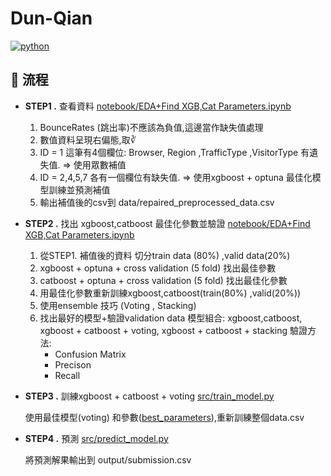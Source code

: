 # Dun-Qian
[![python](https://img.shields.io/badge/Python-3.11.9-3776AB.svg?style=flat&logo=python&logoColor=white)](https://www.python.org)

## 🚀 流程


- **STEP1 .** 查看資料 [notebook/EDA+Find XGB,Cat Parameters.ipynb](notebooks/EDA+Find%20XGB,Cat%20Parameters.ipynb#L124)

     1. BounceRates (跳出率)不應該為負值,這邊當作缺失值處理
     2. 數值資料呈現右偏態,取∛
     3. ID = 1 這筆有4個欄位: Browser, Region ,TrafficType ,VisitorType 有遺失值. => 使用眾數補值
     4. ID = 2,4,5,7 各有一個欄位有缺失值. => 使用xgboost + optuna 最佳化模型訓練並預測補值
     5. 輸出補值後的csv到 data/repaired_preprocessed_data.csv  



- **STEP2 .** 找出 xgboost,catboost 最佳化參數並驗證  [notebook/EDA+Find XGB,Cat Parameters.ipynb](notebooks/EDA+Find%20XGB,Cat%20Parameters.ipynb#L124)

     1. 從STEP1. 補值後的資料 切分train data (80%) ,valid data(20%) 
     2. xgboost + optuna + cross validation (5 fold) 找出最佳參數 
     3. catboost + optuna + cross validation (5 fold) 找出最佳化參數 
     4. 用最佳化參數重新訓練xgboost,catboost(train(80%) ,valid(20%))
     5. 使用ensemble 技巧 (Voting , Stacking) 
     6. 找出最好的模型+驗證validation data 
          模型組合: xgboost,catboost, xgboost + catboost + voting, xgboost + catboost + stacking
          驗證方法:
           - Confusion Matrix
           - Precison 
           - Recall
     
  
- **STEP3 .** 訓練xgboost + catboost + voting [src/train_model.py](src/train_model.py)

    使用最佳模型(voting) 和參數([best_parameters](src/best_parameters.py)),重新訓練整個data.csv


- **STEP4 .** 預測  [src/predict_model.py](src/predict_model.py)
      
    將預測解果輸出到 output/submission.csv
